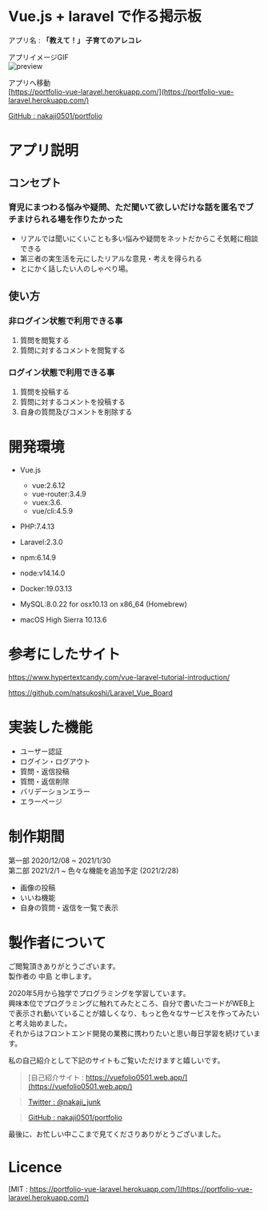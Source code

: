 # Vue.js + laravel で作る掲示板　　　　

アプリ名 : **「教えて！」 子育てのアレコレ**

アプリイメージGIF  
![preview](https://user-images.githubusercontent.com/64804227/107152528-c88dea80-69ab-11eb-864d-02da4200383c.gif)

アプリへ移動  
[https://portfolio-vue-laravel.herokuapp.com/](https://portfolio-vue-laravel.herokuapp.com/)

[GitHub : nakaji0501/portfolio](nakaji0501/portfolio)

# アプリ説明

## コンセプト

### 育児にまつわる悩みや疑問、ただ聞いて欲しいだけな話を匿名でブチまけられる場を作りたかった
- リアルでは聞いにくいことも多い悩みや疑問をネットだからこそ気軽に相談できる
- 第三者の実生活を元にしたリアルな意見・考えを得られる
- とにかく話したい人のしゃべり場。

## 使い方

### 非ログイン状態で利用できる事
1. 質問を閲覧する
2. 質問に対するコメントを閲覧する

### ログイン状態で利用できる事
1. 質問を投稿する
2. 質問に対するコメントを投稿する
3. 自身の質問及びコメントを削除する

# 開発環境

- Vue.js
    - vue:2.6.12
    - vue-router:3.4.9
    - vuex:3.6.
    - vue/cli:4.5.9

- PHP:7.4.13
- Laravel:2.3.0

- npm:6.14.9
- node:v14.14.0

- Docker:19.03.13
- MySQL:8.0.22 for osx10.13 on x86_64 (Homebrew)

- macOS High Sierra 10.13.6

# 参考にしたサイト

https://www.hypertextcandy.com/vue-laravel-tutorial-introduction/

https://github.com/natsukoshi/Laravel_Vue_Board

# 実装した機能
- ユーザー認証
- ログイン・ログアウト
- 質問・返信投稿
- 質問・返信削除
- バリデーションエラー
- エラーページ

# 制作期間

第一部 2020/12/08 ~ 2021/1/30  
第二部 2021/2/1 ~ 色々な機能を追加予定 (2021/2/28)
- 画像の投稿  
- いいね機能  
- 自身の質問・返信を一覧で表示

# 製作者について

ご閲覧頂きありがとうございます。  
製作者の 中島 と申します。  

2020年5月から独学でプログラミングを学習しています。  
興味本位でプログラミングに触れてみたところ、自分で書いたコードがWEB上で表示され動いていることが嬉しくなり、もっと色々なサービスを作ってみたいと考え始めました。  
それからはフロントエンド開発の業務に携わりたいと思い毎日学習を続けています。  

私の自己紹介として下記のサイトもご覧いただけますと嬉しいです。  

> [自己紹介サイト : https://vuefolio0501.web.app/](https://vuefolio0501.web.app/)

> [Twitter : @nakaji_junk](https://twitter.com/@nakaji_junk)

> [GitHub : nakaji0501/portfolio](https://github.com/nakaji0501/portfolio)

最後に、お忙しい中ここまで見てくださりありがとうございました。

# Licence

[MIT : https://portfolio-vue-laravel.herokuapp.com/](https://portfolio-vue-laravel.herokuapp.com/)